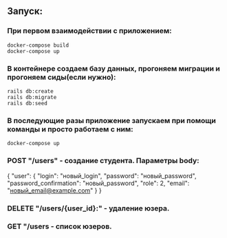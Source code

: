 ## Запуск:
### При первом взаимодействии с приложением:
```
docker-compose build
docker-compose up
```

### В контейнере создаем базу данных, прогоняем миграции и прогоняем сиды(если нужно):
```
rails db:create
rails db:migrate
rails db:seed
```

### В последующие разы приложение запускаем при помощи команды и просто работаем с ним:
```
docker-compose up
```
### POST "/users" - создание студента. Параметры body: 
{
  "user": {
    "login": "новый_login",
    "password": "новый_password",
    "password_confirmation": "новый_password",
    "role": 2,
    "email": "новый_email@example.com"
  }
}
### DELETE "/users/{user_id}:" - удаление юзера.
### GET "/users - список юзеров.